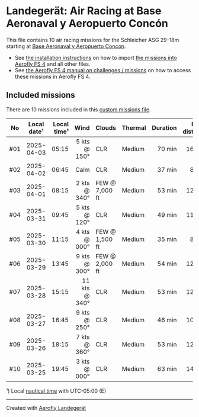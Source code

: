 # Landegerät: Air Racing at Base Aeronaval y Aeropuerto Concón

This file contains 10 air racing missions for the Schleicher ASG 29-18m starting at [Base Aeronaval y Aeropuerto Concón](https://skyvector.com/airport/SCVM).

- See [the installation instructions](https://fboes.github.io/aerofly-missions/docs/generic-installation.html) on how to import [the missions into Aerofly FS 4](missions/custom_missions_user.tmc) and all other files.
- See [the Aerofly FS 4 manual on challenges / missions](https://www.aerofly.com/tutorials/missions/) on how to access these missions in Aerofly FS 4.

## Included missions

There are 10 missions included in this [custom missions file](missions/custom_missions_user.tmc).

| No  | Local date¹ | Local time¹ |          Wind | Clouds         | Thermal | Duration | Flight distance |
| :-: | ----------- | ----------: | ------------: | -------------- | ------- | -------: | --------------: |
| #01 | 2025-04-03  |       05:15 |  5 kts @ 150° | CLR            | Medium  |   70 min |          164 km |
| #02 | 2025-04-02  |       06:45 |          Calm | CLR            | Medium  |   37 min |           86 km |
| #03 | 2025-04-01  |       08:15 |  2 kts @ 340° | FEW @ 7,000 ft | Medium  |   53 min |          124 km |
| #04 | 2025-03-31  |       09:45 |  5 kts @ 120° | CLR            | Medium  |   49 min |          115 km |
| #05 | 2025-03-30  |       11:15 |  4 kts @ 000° | FEW @ 1,500 ft | Medium  |   35 min |           82 km |
| #06 | 2025-03-29  |       13:45 |  9 kts @ 300° | FEW @ 2,000 ft | Medium  |   54 min |          125 km |
| #07 | 2025-03-28  |       15:15 | 11 kts @ 340° | CLR            | Medium  |   53 min |          124 km |
| #08 | 2025-03-27  |       16:45 |  9 kts @ 250° | CLR            | Medium  |   46 min |          107 km |
| #09 | 2025-03-26  |       18:15 |  7 kts @ 360° | CLR            | Medium  |   53 min |          124 km |
| #10 | 2025-03-25  |       19:45 |  3 kts @ 000° | CLR            | Medium  |   63 min |          147 km |

¹) Local [nautical time](https://en.wikipedia.org/wiki/Nautical_time) with UTC-05:00 (E)

---

Created with [Aerofly Landegerät](https://github.com/fboes/aerofly-patterns)
